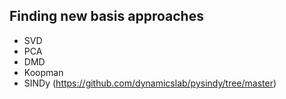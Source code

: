 ## Finding new basis approaches

* SVD
* PCA
* DMD
* Koopman
* SINDy (https://github.com/dynamicslab/pysindy/tree/master)
